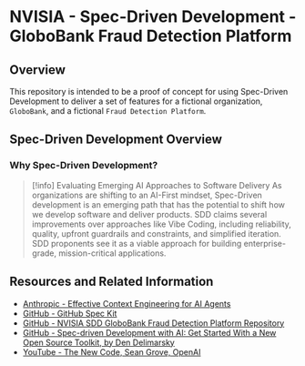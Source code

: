# NVISIA - Spec-Driven Development - GloboBank Fraud Detection Platform

## Overview

This repository is intended to be a proof of concept for using Spec-Driven Development to deliver a set of features for a fictional organization, `GloboBank`, and a fictional `Fraud Detection Platform`. 

## Spec-Driven Development Overview

### Why Spec-Driven Development?

> [!info] Evaluating Emerging AI Approaches to Software Delivery
> As organizations are shifting to an AI-First mindset, Spec-Driven development is an emerging path that has the potential to shift how we develop software and deliver products. SDD claims several improvements over approaches like Vibe Coding, including reliability, quality, upfront guardrails and constraints, and simplified iteration. SDD proponents see it as a viable approach for building enterprise-grade, mission-critical applications.  



## Resources and Related Information

- [Anthropic - Effective Context Engineering for AI Agents](https://www.anthropic.com/engineering/effective-context-engineering-for-ai-agents)
- [GitHub - GitHub Spec Kit](https://github.com/github/spec-kit)
- [GitHub - NVISIA SDD GloboBank Fraud Detection Platform Repository](https://github.com/NVISIA/sdd-globobank-fraud-detection-platform)
- [GitHub - Spec-driven Development with AI: Get Started With a New Open Source Toolkit, by Den Delimarsky](https://github.blog/ai-and-ml/generative-ai/spec-driven-development-with-ai-get-started-with-a-new-open-source-toolkit/)
- [YouTube - The New Code, Sean Grove, OpenAI](https://www.youtube.com/watch?v=8rABwKRsec4)